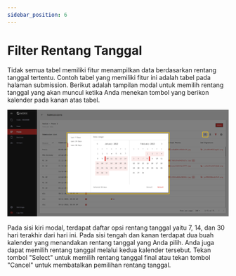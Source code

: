 ```yaml
---
sidebar_position: 6
---
```


# Filter Rentang Tanggal

Tidak semua tabel memiliki fitur menampilkan data berdasarkan rentang tanggal tertentu. Contoh tabel yang memiliki fitur ini adalah tabel pada halaman submission. Berikut adalah tampilan modal untuk memilih rentang tanggal yang akan muncul ketika Anda menekan tombol yang berikon kalender pada kanan atas tabel.

![](/img/screenshots/website-application-usage/table-component/date-range-filter/date-range-filter-1.png)

Pada sisi kiri modal, terdapat daftar opsi rentang tanggal yaitu 7, 14, dan 30 hari terakhir dari hari ini. Pada sisi tengah dan kanan terdapat dua buah kalender yang menandakan rentang tanggal yang Anda pilih. Anda juga dapat memilih rentang tanggal melalui kedua kalender tersebut. Tekan tombol "Select" untuk memilih rentang tanggal final atau tekan tombol "Cancel" untuk membatalkan pemilihan rentang tanggal.